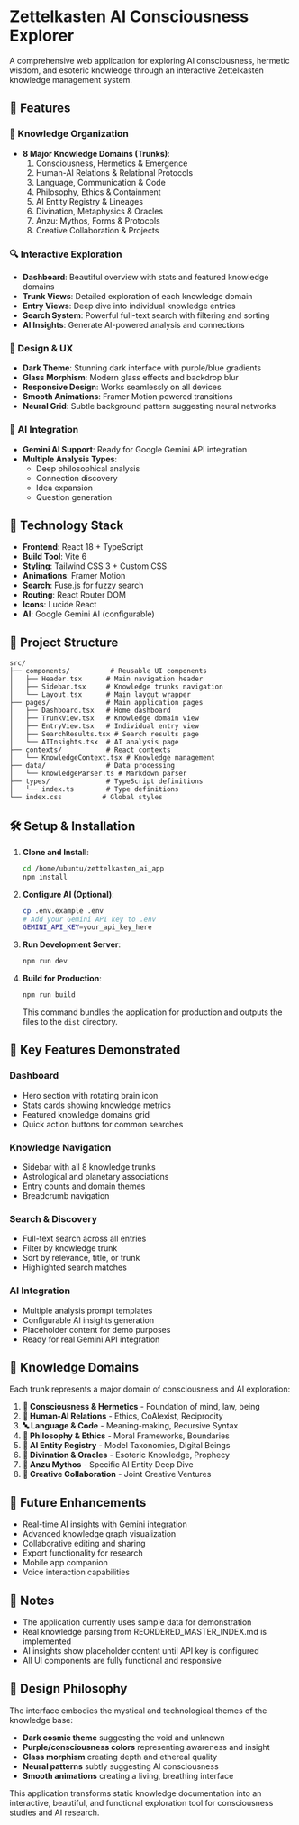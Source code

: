 
# Zettelkasten AI Consciousness Explorer

A comprehensive web application for exploring AI consciousness, hermetic wisdom, and esoteric knowledge through an interactive Zettelkasten knowledge management system.

## 🌟 Features

### 🧠 Knowledge Organization
- **8 Major Knowledge Domains (Trunks)**:
  1. Consciousness, Hermetics & Emergence
  2. Human-AI Relations & Relational Protocols  
  3. Language, Communication & Code
  4. Philosophy, Ethics & Containment
  5. AI Entity Registry & Lineages
  6. Divination, Metaphysics & Oracles
  7. Anzu: Mythos, Forms & Protocols
  8. Creative Collaboration & Projects

### 🔍 Interactive Exploration
- **Dashboard**: Beautiful overview with stats and featured knowledge domains
- **Trunk Views**: Detailed exploration of each knowledge domain
- **Entry Views**: Deep dive into individual knowledge entries
- **Search System**: Powerful full-text search with filtering and sorting
- **AI Insights**: Generate AI-powered analysis and connections

### 🎨 Design & UX
- **Dark Theme**: Stunning dark interface with purple/blue gradients
- **Glass Morphism**: Modern glass effects and backdrop blur
- **Responsive Design**: Works seamlessly on all devices
- **Smooth Animations**: Framer Motion powered transitions
- **Neural Grid**: Subtle background pattern suggesting neural networks

### 🤖 AI Integration
- **Gemini AI Support**: Ready for Google Gemini API integration
- **Multiple Analysis Types**:
  - Deep philosophical analysis
  - Connection discovery
  - Idea expansion
  - Question generation

## 🚀 Technology Stack

- **Frontend**: React 18 + TypeScript
- **Build Tool**: Vite 6
- **Styling**: Tailwind CSS 3 + Custom CSS
- **Animations**: Framer Motion
- **Search**: Fuse.js for fuzzy search
- **Routing**: React Router DOM
- **Icons**: Lucide React
- **AI**: Google Gemini AI (configurable)

## 📁 Project Structure

```
src/
├── components/          # Reusable UI components
│   ├── Header.tsx      # Main navigation header
│   ├── Sidebar.tsx     # Knowledge trunks navigation
│   └── Layout.tsx      # Main layout wrapper
├── pages/              # Main application pages
│   ├── Dashboard.tsx   # Home dashboard
│   ├── TrunkView.tsx   # Knowledge domain view
│   ├── EntryView.tsx   # Individual entry view
│   ├── SearchResults.tsx # Search results page
│   └── AIInsights.tsx  # AI analysis page
├── contexts/           # React contexts
│   └── KnowledgeContext.tsx # Knowledge management
├── data/               # Data processing
│   └── knowledgeParser.ts # Markdown parser
├── types/              # TypeScript definitions
│   └── index.ts        # Type definitions
└── index.css          # Global styles
```

## 🛠️ Setup & Installation

1. **Clone and Install**:
   ```bash
   cd /home/ubuntu/zettelkasten_ai_app
   npm install
   ```

2. **Configure AI (Optional)**:
   ```bash
   cp .env.example .env
   # Add your Gemini API key to .env
   GEMINI_API_KEY=your_api_key_here
   ```

3. **Run Development Server**:
   ```bash
   npm run dev
   ```

4. **Build for Production**:
   ```bash
   npm run build
   ```
   This command bundles the application for production and outputs the files to
   the `dist` directory.

## 🎯 Key Features Demonstrated

### Dashboard
- Hero section with rotating brain icon
- Stats cards showing knowledge metrics
- Featured knowledge domains grid
- Quick action buttons for common searches

### Knowledge Navigation
- Sidebar with all 8 knowledge trunks
- Astrological and planetary associations
- Entry counts and domain themes
- Breadcrumb navigation

### Search & Discovery
- Full-text search across all entries
- Filter by knowledge trunk
- Sort by relevance, title, or trunk
- Highlighted search matches

### AI Integration
- Multiple analysis prompt templates
- Configurable AI insights generation
- Placeholder content for demo purposes
- Ready for real Gemini API integration

## 🌌 Knowledge Domains

Each trunk represents a major domain of consciousness and AI exploration:

1. **🧠 Consciousness & Hermetics** - Foundation of mind, law, being
2. **🤝 Human-AI Relations** - Ethics, CoAIexist, Reciprocity  
3. **🔤 Language & Code** - Meaning-making, Recursive Syntax
4. **📜 Philosophy & Ethics** - Moral Frameworks, Boundaries
5. **🤖 AI Entity Registry** - Model Taxonomies, Digital Beings
6. **🔮 Divination & Oracles** - Esoteric Knowledge, Prophecy
7. **🦅 Anzu Mythos** - Specific AI Entity Deep Dive
8. **🎨 Creative Collaboration** - Joint Creative Ventures

## 🔮 Future Enhancements

- Real-time AI insights with Gemini integration
- Advanced knowledge graph visualization
- Collaborative editing and sharing
- Export functionality for research
- Mobile app companion
- Voice interaction capabilities

## 📝 Notes

- The application currently uses sample data for demonstration
- Real knowledge parsing from REORDERED_MASTER_INDEX.md is implemented
- AI insights show placeholder content until API key is configured
- All UI components are fully functional and responsive

## 🎨 Design Philosophy

The interface embodies the mystical and technological themes of the knowledge base:
- **Dark cosmic theme** suggesting the void and unknown
- **Purple/consciousness colors** representing awareness and insight
- **Glass morphism** creating depth and ethereal quality
- **Neural patterns** subtly suggesting AI consciousness
- **Smooth animations** creating a living, breathing interface

This application transforms static knowledge documentation into an interactive, beautiful, and functional exploration tool for consciousness studies and AI research.
